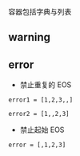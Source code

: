 容器包括字典与列表



## warning


## error

- 禁止重复的 EOS

```arc
error1 = [1,2,3,,]

error2 = [1,,2,3]
```

- 禁止起始 EOS

```arc
error = [,1,2,3]
```
